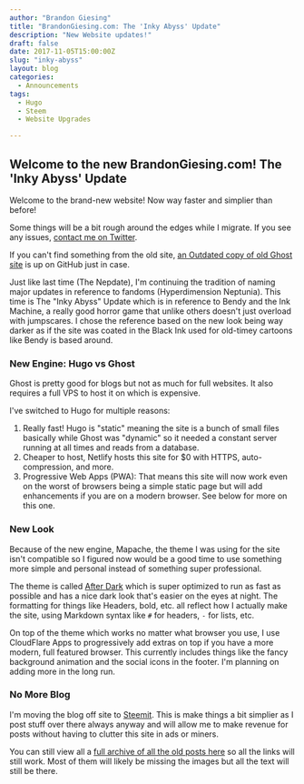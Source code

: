 ```yaml
---
author: "Brandon Giesing"
title: "BrandonGiesing.com: The 'Inky Abyss' Update"
description: "New Website updates!"
draft: false
date: 2017-11-05T15:00:00Z
slug: "inky-abyss"
layout: blog
categories:
  - Announcements
tags:
  - Hugo
  - Steem
  - Website Upgrades

---
```


## Welcome to the new BrandonGiesing.com! The 'Inky Abyss' Update

Welcome to the brand-new website! Now way faster and simplier than before!

Some things will be a bit rough around the edges while I migrate. If you see any
issues, [contact me on Twitter][twitter].

If you can't find something from the old site, [an Outdated copy of old Ghost
site][ghost] is up on GitHub just in case.

Just like last time (The Nepdate), I'm continuing the tradition of naming major
updates in reference to fandoms (Hyperdimension Neptunia). This time is The
"Inky Abyss" Update which is in reference to Bendy and the Ink Machine, a really
good horror game that unlike others doesn't just overload with jumpscares. I
chose the reference based on the new look being way darker as if the site was
coated in the Black Ink used for old-timey cartoons like Bendy is based around.

### New Engine: Hugo vs Ghost

Ghost is pretty good for blogs but not as much for full websites. It also
requires a full VPS to host it on which is expensive.

I've switched to Hugo for multiple reasons:

1. Really fast! Hugo is "static" meaning the site is a bunch of small files
   basically while Ghost was "dynamic" so it needed a constant server running at
   all times and reads from a database.
2. Cheaper to host, Netlify hosts this site for $0 with HTTPS, auto-compression,
   and more.
3. Progressive Web Apps (PWA): That means this site will now work even on the
   worst of browsers being a simple static page but will add enhancements if you
   are on a modern browser. See below for more on this one.

### New Look

Because of the new engine, Mapache, the theme I was using for the site isn't
compatible so I figured now would be a good time to use something more simple
and personal instead of something super professional.

The theme is called [After Dark][afterdark] which is super optimized to run as
fast as possible and has a nice dark look that's easier on the eyes at night.
The formatting for things like Headers, bold, etc.  all reflect how I actually
make the site, using Markdown syntax like `#` for headers, `-` for lists, etc.

On top of the theme which works no matter what browser you use, I use CloudFlare
Apps to progressively add extras on top if you have a more modern, full featured
browser. This currently includes things like the fancy background animation and
the social icons in the footer. I'm planning on adding more in the long run.

### No More Blog

I'm moving the blog off site to [Steemit][steemit]. This is make things a bit
simplier as I post stuff over there always anyway and will allow me to make
revenue for posts without having to clutter this site in ads or miners.

You can still view all a [full archive of all the old posts here][archive] so
all the links will still work. Most of them will likely be missing the images
but all the text will still be there.

[twitter]: https://twitter.com/BrandonGiesing
[ghost]: https://bgiesing.github.io/ghost-backup
[afterdark]: https://github.com/comfusion/after-dark
[steemit]: https://steemit.com/@brandongiesing
[archive]: /post/
